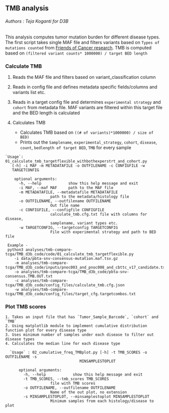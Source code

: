 ## TMB analysis

###### Authors : Teja Koganti for D3B

This analysis computes tumor mutation burden for different disease types.
The first script takes single MAF file and filters variants  based on `Types of mutations counted` from [Friends of Cancer research](https://jitc.bmj.com/content/8/1/e000147#DC1). TMB is computed  based on
`(filtered variant counts* 1000000) / target BED length`

### Calculate TMB
  1. Reads the MAF file and filters based on variant_classification column

  2. Reads in config file and defines metadata specific fields/columns and variants list etc.

  3. Reads in a target config file and determines `experimental strategy` and `cohort` from metadata file. 
  MAF variants  are filtered within this target file and the BED length is calculated

  4. Calculates TMB
      - Calculates TMB based on `((# of variants)*1000000) / size of BED)`
      - Prints out the `Samplename`, `experimental_strategy`, `cohort`, `disease`, `count`, `bedlength of target BED`, `TMB` for every sample

    `Usage`: 01_calculate_tmb_targetflexible_withbothexperstrt_and_cohort.py
       [-h] -i MAF -m METADATAFILE -o OUTFILENAME -c CONFIGFILE -w
       TARGETCONFIG

        optional arguments:
          -h, --help            show this help message and exit
          -i MAF, --maf MAF     path to the MAF file
          -m METADATAFILE, --metadatafile METADATAFILE
                        path to the metadata/histology file
          -o OUTFILENAME, --outfilename OUTFILENAME
                        Out file name
          -c CONFIGFILE, --configfile CONFIGFILE
                        calculate_tmb.cfg.txt file with columns for disease,
                        samplename, variant types etc.
          -w TARGETCONFIG, --targetconfig TARGETCONFIG
                        File with experimental strategy and path to BED file

     Example -
     python3 analyses/tmb-compare-tcga/TMB_d3b_code/code/01_calculate_tmb_targetflexible.py  
        -i data/pbta-snv-consensus-mutation.maf.tsv.gz
        -m analyses/tmb-compare-tcga/TMB_d3b_code/inputs/pnoc003_and_pnoc008_and_cbttc_v17_candidate.tsv
        -o analyses/tmb-compare-tcga/TMB_d3b_code/pbta-snv-consensus.TMB.OUT.txt
        -c analyses/tmb-compare-tcga/TMB_d3b_code/config_files/calculate_tmb.cfg.json  
        -w analyses/tmb-compare-tcga/TMB_d3b_code/config_files/target_cfg.targetcombos.txt 

### Plot TMB scores

    1. Takes an input file that has `Tumor_Sample_Barcode`, `cohort` and `TMB`
    2. Using matplotlib module to implement cumulative distribution function plot for every disease type
    3. Uses minimum number of samples under each disease to filter out disease types  
    4. Calculates the median line for each disease type

      `Usage` : 02_cumulative_freq_TMBplot.py [-h] -t TMB_SCORES -o OUTFILENAME -s
                                     MINSAMPLESTOPLOT

          optional arguments:
            -h, --help            show this help message and exit
            -t TMB_SCORES, --tmb_scores TMB_SCORES
                        file with TMB scores
            -o OUTFILENAME, --outfilename OUTFILENAME
                        Name of the out plot, no extension
            -s MINSAMPLESTOPLOT, --minsamplestoplot MINSAMPLESTOPLOT
                        Minimum samples from each histology/disease to plot
